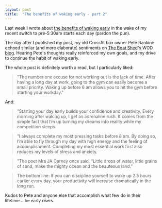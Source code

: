 ```yaml
---
layout: post
title:  "The benefits of waking early - part 2"
---
```


Last week I wrote about [the benefits of waking early](http://awolski.com/the-benefits-of-waking-early/) in the wake of my recent switch to pre-5:30am starts each day (pardon the pun).

The day after I published my post, my old Crossfit box owner Pete Rankine echoed similar (and more elaborate) sentiments on [The Boat Shed](http://www.theboatshedfitness.co.uk/)'s WOD [blog](http://www.theboatshedfitness.co.uk/2015/03/19/friday-20-03-2015/). Hearing Pete's thoughts really reinforced my own goals, and my drive to continue the habit of waking early.

The whole post is definitely worth a read, but I particularly liked:

>"The number one excuse for not working out is the lack of time. After having a long day at work, going to the gym can easily become a small priority. Waking up before 6 am allows you to hit the gym before starting your workday."

And:

>"Starting your day early builds your confidence and creativity. Every morning after waking up, I get an adrenaline rush. It comes from the simple fact that I’m up turning my dreams into reality while my competition sleeps.

>"I always complete my most pressing tasks before 8 am. By doing so, I’m able to fly through my day with high energy and the feeling of accomplishment. Completing my most essential work first also reduces my levels of stress and anxiety. 

>"The poet Mrs JA Carney once said, “Little drops of water, little grains of sand, make the mighty ocean and the beauteous land.”

>The bottom line: If you can discipline yourself to wake up 2.5 hours earlier every day, your productivity will increase dramatically in the long run.

Kudos to Pete and anyone else that accomplish what few do in their lifetime... be early risers.